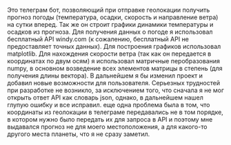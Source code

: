 Это телеграм бот, позволяющий при отправке геолокации получить прогноз погоды (температура, осадки, скорость и направление ветра) на сутки вперед. 
Так же он строит графики динамики температуры и осадков из прогноза. Для получения данных о погоде я использовал бесплатный API windy.com (к сожалению, бесплатный API не 
предоставляет точных данных).
Для построения графиков использовал matplotlib. Для нахождения скорости ветра (так как он передается в координатах по двум осям) я использовал матричные перобразования numpy, 
в основном возведение всех элементов матрицы в степень (для получения длины вектора). В дальнейшем я бы изменил проект и добавил новые возможности для пользователя. 
Серьезных трудностей при разработке не возникло, за исключением того, что сначала я не мог открыть ответ API как словарь json, однако, в дальнейшем нашел глупую ошибку и все исправил.
еще одна проблема была в том, что координаты из геолокации в телеграме передавались не в том порядке, в котором нужно было передать их для запроса в API и поэтому мне 
выдавался прогноз не для моего местоположения, а для какого-то другого места планеты, что я не сразу заметил.
